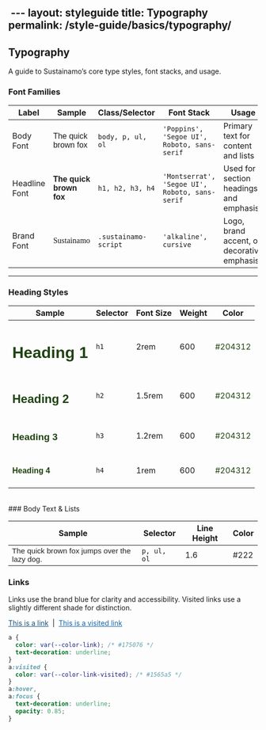  ---
layout: styleguide
title: Typography
permalink: /style-guide/basics/typography/
---

## Typography

 A guide to Sustainamo’s core type styles, font stacks, and usage.

### Font Families

<table class="responsive-table">
  <thead>
    <tr>
      <th>Label</th>
      <th>Sample</th>
      <th>Class/Selector</th>
      <th>Font Stack</th>
      <th>Usage</th>
    </tr>
  </thead>
  <tbody>
    <tr>
      <td>Body Font</td>
      <td style="font-family: 'Poppins', sans-serif;">The quick brown fox</td>
      <td><code>body, p, ul, ol</code></td>
      <td><code>'Poppins', 'Segoe UI', Roboto, sans-serif</code></td>
      <td>Primary text for content and lists</td>
    </tr>
    <tr>
      <td>Headline Font</td>
      <td style="font-family: 'Montserrat', sans-serif; font-weight: 600;">The quick brown fox</td>
      <td><code>h1, h2, h3, h4</code></td>
      <td><code>'Montserrat', 'Segoe UI', Roboto, sans-serif</code></td>
      <td>Used for section headings and emphasis</td>
    </tr>
    <tr>
      <td>Brand Font</td>
      <td style="font-family: 'alkaline', cursive;">Sustainamo</td>
      <td><code>.sustainamo-script</code></td>
      <td><code>'alkaline', cursive</code></td>
      <td>Logo, brand accent, or decorative emphasis</td>
    </tr>
  </tbody>
</table>

<hr class="short-hr">

### Heading Styles

<table class="responsive-table">
  <thead>
    <tr>
      <th>Sample</th>
      <th>Selector</th>
      <th>Font Size</th>
      <th>Weight</th>
      <th>Color</th>
    </tr>
  </thead>
  <tbody>
    <tr>
      <td><h1 style="font-family:'Montserrat',sans-serif; font-size:2rem; font-weight:600; color:#204312;">Heading 1</h1></td>
      <td><code>h1</code></td>
      <td>2rem</td>
      <td>600</td>
      <td><span style="color:#204312;">#204312</span></td>
    </tr>
    <tr>
      <td><h2 style="font-family:'Montserrat',sans-serif; font-size:1.5rem; font-weight:600; color:#204312;">Heading 2</h2></td>
      <td><code>h2</code></td>
      <td>1.5rem</td>
      <td>600</td>
      <td><span style="color:#204312;">#204312</span></td>
    </tr>
    <tr>
      <td><h3 style="font-family:'Montserrat',sans-serif; font-size:1.2rem; font-weight:600; color:#204312;">Heading 3</h3></td>
      <td><code>h3</code></td>
      <td>1.2rem</td>
      <td>600</td>
      <td><span style="color:#204312;">#204312</span></td>
    </tr>
    <tr>
      <td><h4 style="font-family:'Montserrat',sans-serif; font-size:1rem; font-weight:600; color:#204312;">Heading 4</h4></td>
      <td><code>h4</code></td>
      <td>1rem</td>
      <td>600</td>
      <td><span style="color:#204312;">#204312</span></td>
    </tr>
  </tbody>
</table>

<br>
### Body Text & Lists

<table class="responsive-table">
  <thead>
    <tr>
      <th>Sample</th>
      <th>Selector</th>
      <th>Line Height</th>
      <th>Color</th>
    </tr>
  </thead>
  <tbody>
    <tr>
      <td style="font-family: 'Poppins', sans-serif; font-size:0.95rem; color:#222;">The quick brown fox jumps over the lazy dog.</td>
      <td><code>p, ul, ol</code></td>
      <td>1.6</td>
      <td><span style="color:#222;">#222</span></td>
    </tr>
  </tbody>
</table>

### Links

Links use the brand blue for clarity and accessibility. Visited links use a slightly different shade for distinction.

<p>
  <a href="#" style="color: #175076; text-decoration: underline;">This is a link</a>
  &nbsp;|&nbsp;
  <a href="#" style="color: #1565a5; text-decoration: underline;">This is a visited link</a>
</p>

```css
a {
  color: var(--color-link); /* #175076 */
  text-decoration: underline;
}
a:visited {
  color: var(--color-link-visited); /* #1565a5 */
}
a:hover,
a:focus {
  text-decoration: underline;
  opacity: 0.85;
}
```